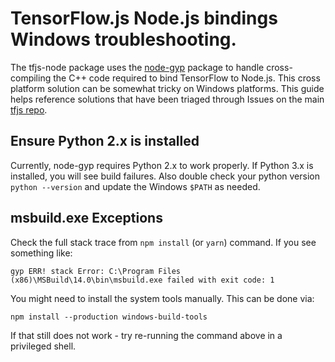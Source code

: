 # TensorFlow.js Node.js bindings Windows troubleshooting.

The tfjs-node package uses the [node-gyp](https://github.com/nodejs/node-gyp) package to handle cross-compiling the C++ code required to bind TensorFlow to Node.js. This cross platform solution can be somewhat tricky on Windows platforms. This guide helps reference solutions that have been triaged through Issues on the main [tfjs repo](https://github.com/tensorflow/tfjs).

## Ensure Python 2.x is installed

Currently, node-gyp requires Python 2.x to work properly. If Python 3.x is installed, you will see build failures. Also double check your python version `python --version` and update the Windows `$PATH` as needed.

## msbuild.exe Exceptions

Check the full stack trace from `npm install` (or `yarn`) command. If you see something like:

```
gyp ERR! stack Error: C:\Program Files (x86)\MSBuild\14.0\bin\msbuild.exe failed with exit code: 1
```

You might need to install the system tools manually. This can be done via:

```
npm install --production windows-build-tools
```

If that still does not work - try re-running the command above in a privileged shell.

